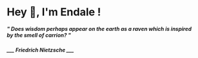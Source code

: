 <h1 title="head"> Hey 👋, I'm Endale !</h1>

**<h5><i>" Does wisdom perhaps appear on the earth as a raven which is inspired by the smell of carrion? "</i></h5>**

*<b>___ Friedrich Nietzsche ___</b>*
